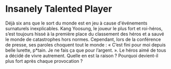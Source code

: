 # Insanely Talented Player
Déjà six ans que le sort du monde est en jeu à cause d'événements surnaturels inexplicables. Kang Yoosung, le joueur le plus fort et roi-héros, s’est toujours hissé à la première place du classement des héros et a sauvé le monde de catastrophes hors normes. Cependant, lors de la conférence de presse, ses paroles choquent tout le monde : « C’est fini pour moi depuis belle lurette, p*tain. Je ne fais ça que pour l’argent. ». Le héros aimé de tous a décidé de vivre autrement. Quelle en est la raison ? Pourquoi devient-il plus fort après chaque provocation ?